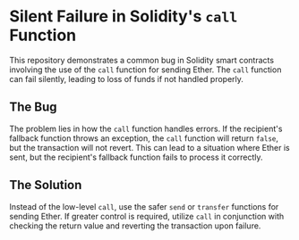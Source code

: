 # Silent Failure in Solidity's `call` Function

This repository demonstrates a common bug in Solidity smart contracts involving the use of the `call` function for sending Ether. The `call` function can fail silently, leading to loss of funds if not handled properly.

## The Bug
The problem lies in how the `call` function handles errors. If the recipient's fallback function throws an exception, the `call` function will return `false`, but the transaction will not revert. This can lead to a situation where Ether is sent, but the recipient's fallback function fails to process it correctly.

## The Solution
Instead of the low-level `call`, use the safer `send` or `transfer` functions for sending Ether.  If greater control is required, utilize `call` in conjunction with checking the return value and reverting the transaction upon failure.